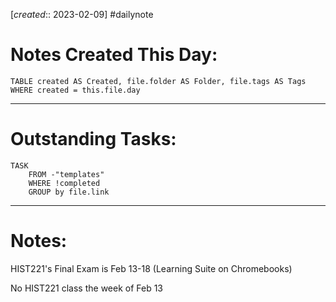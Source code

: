 [*created*:: 2023-02-09] #dailynote
# Notes Created This Day:

```dataview
TABLE created AS Created, file.folder AS Folder, file.tags AS Tags
WHERE created = this.file.day
```
***
# Outstanding Tasks:

```dataview
TASK
	FROM -"templates"
	WHERE !completed
	GROUP by file.link
```
***
# Notes:

HIST221's Final Exam is Feb 13-18
(Learning Suite on Chromebooks)

No HIST221 class the week of Feb 13